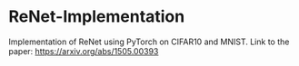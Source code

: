 # ReNet-Implementation
Implementation of ReNet using PyTorch on CIFAR10 and MNIST. Link to the paper: https://arxiv.org/abs/1505.00393
